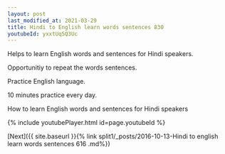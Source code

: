 ```yaml
---
layout: post
last_modified_at: 2021-03-29
title: Hindi to English learn words sentences 830 
youtubeId: yxxtUq5Q3Uc
---
```

 
 
Helps to learn English words and sentences for Hindi speakers.

Opportunitiy to repeat the words sentences. 

Practice English language. 
 
10 minutes practice every day. 
 
How to learn English words and sentences for Hindi speakers 
 
{% include youtubePlayer.html id=page.youtubeId %}
 
 
[Next]({{ site.baseurl }}{% link  split1/_posts/2016-10-13-Hindi to english learn words sentences 616 .md%})
 
